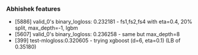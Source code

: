 ### Abhishek features
* [5886] valid_0's binary_logloss: 0.232181 - fs1,fs2,fs4 with eta=0.4, 20% split, max_depth=-1, lgbm
* [5607] valid_0's binary_logloss: 0.236258 - same but max_depth=8
* [399] test-mlogloss:0.320605 - trying xgboost (d=6, eta=0.1) (LB of 0.35180)